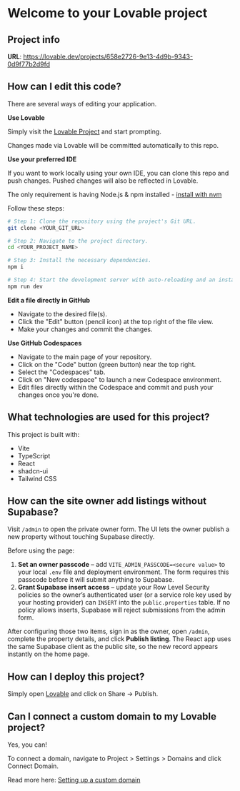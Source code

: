 # Welcome to your Lovable project

## Project info

**URL**: https://lovable.dev/projects/658e2726-9e13-4d9b-9343-0d9f77b2d9fd

## How can I edit this code?

There are several ways of editing your application.

**Use Lovable**

Simply visit the [Lovable Project](https://lovable.dev/projects/658e2726-9e13-4d9b-9343-0d9f77b2d9fd) and start prompting.

Changes made via Lovable will be committed automatically to this repo.

**Use your preferred IDE**

If you want to work locally using your own IDE, you can clone this repo and push changes. Pushed changes will also be reflected in Lovable.

The only requirement is having Node.js & npm installed - [install with nvm](https://github.com/nvm-sh/nvm#installing-and-updating)

Follow these steps:

```sh
# Step 1: Clone the repository using the project's Git URL.
git clone <YOUR_GIT_URL>

# Step 2: Navigate to the project directory.
cd <YOUR_PROJECT_NAME>

# Step 3: Install the necessary dependencies.
npm i

# Step 4: Start the development server with auto-reloading and an instant preview.
npm run dev
```

**Edit a file directly in GitHub**

- Navigate to the desired file(s).
- Click the "Edit" button (pencil icon) at the top right of the file view.
- Make your changes and commit the changes.

**Use GitHub Codespaces**

- Navigate to the main page of your repository.
- Click on the "Code" button (green button) near the top right.
- Select the "Codespaces" tab.
- Click on "New codespace" to launch a new Codespace environment.
- Edit files directly within the Codespace and commit and push your changes once you're done.

## What technologies are used for this project?

This project is built with:

- Vite
- TypeScript
- React
- shadcn-ui
- Tailwind CSS

## How can the site owner add listings without Supabase?

Visit `/admin` to open the private owner form. The UI lets the owner publish a new property without touching Supabase directly.

Before using the page:

1. **Set an owner passcode** – add `VITE_ADMIN_PASSCODE=<secure value>` to your local `.env` file and deployment environment. The form requires this passcode before it will submit anything to Supabase.
2. **Grant Supabase insert access** – update your Row Level Security policies so the owner’s authenticated user (or a service role key used by your hosting provider) can `INSERT` into the `public.properties` table. If no policy allows inserts, Supabase will reject submissions from the admin form.

After configuring those two items, sign in as the owner, open `/admin`, complete the property details, and click **Publish listing**. The React app uses the same Supabase client as the public site, so the new record appears instantly on the home page.

## How can I deploy this project?

Simply open [Lovable](https://lovable.dev/projects/658e2726-9e13-4d9b-9343-0d9f77b2d9fd) and click on Share -> Publish.

## Can I connect a custom domain to my Lovable project?

Yes, you can!

To connect a domain, navigate to Project > Settings > Domains and click Connect Domain.

Read more here: [Setting up a custom domain](https://docs.lovable.dev/features/custom-domain#custom-domain)
